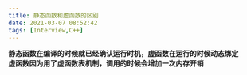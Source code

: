```yaml
---
title: 静态函数和虚函数的区别
date: 2021-03-07 08:52:42
tags: [Interview,C++]
---
```


**静态函数在编译的时候就已经确认运行时机，虚函数在运行的时候动态绑定**  
**虚函数因为用了虚函数表机制，调用的时候会增加一次内存开销**  


